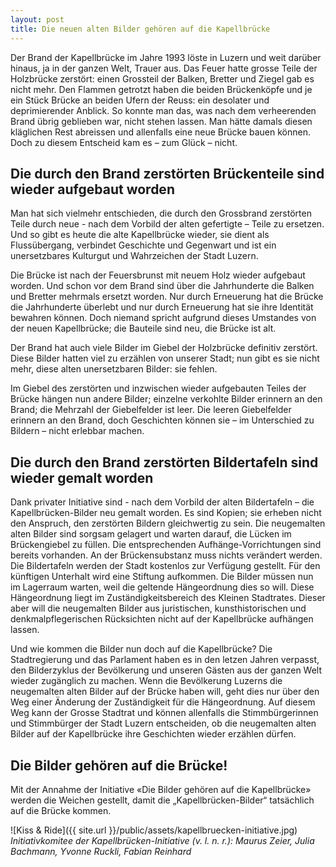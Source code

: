 ```yaml
---
layout: post
title: Die neuen alten Bilder gehören auf die Kapellbrücke
---
```


Der Brand der Kapellbrücke im Jahre 1993 löste in Luzern und weit darüber hinaus, ja in der ganzen Welt, Trauer aus. Das Feuer hatte grosse Teile der Holzbrücke zerstört: einen Grossteil der Balken, Bretter und Ziegel gab es nicht mehr. Den Flammen getrotzt haben die beiden Brückenköpfe und je ein Stück Brücke an beiden Ufern der Reuss: ein desolater und deprimierender Anblick. So konnte man das, was nach dem verheerenden Brand übrig geblieben war, nicht stehen lassen. Man hätte damals diesen kläglichen Rest abreissen und allenfalls eine neue Brücke bauen können. Doch zu diesem Entscheid kam es – zum Glück – nicht.

## Die durch den Brand zerstörten Brückenteile sind wieder aufgebaut worden
Man hat sich vielmehr entschieden, die durch den Grossbrand zerstörten Teile durch neue - nach dem Vorbild der alten gefertigte – Teile zu ersetzen. Und so gibt es heute die alte Kapellbrücke wieder, sie dient als Flussübergang, verbindet Geschichte und Gegenwart und ist ein unersetzbares Kulturgut und Wahrzeichen der Stadt Luzern.

Die Brücke ist nach der Feuersbrunst mit neuem Holz wieder aufgebaut worden. Und schon vor dem Brand sind über die Jahrhunderte die Balken und Bretter mehrmals ersetzt worden. Nur durch Erneuerung hat die Brücke die Jahrhunderte überlebt und nur durch Erneuerung hat sie ihre Identität bewahren können. Doch niemand spricht aufgrund dieses Umstandes von der neuen Kapellbrücke; die Bauteile sind neu, die Brücke ist alt.

Der Brand hat auch viele Bilder im Giebel der Holzbrücke definitiv zerstört. Diese Bilder hatten viel zu erzählen von unserer Stadt; nun gibt es sie nicht mehr, diese alten unersetzbaren Bilder: sie fehlen.

Im Giebel des zerstörten und inzwischen wieder aufgebauten Teiles der Brücke hängen nun andere Bilder; einzelne verkohlte Bilder erinnern an den Brand; die Mehrzahl der Giebelfelder ist leer. Die leeren Giebelfelder erinnern an den Brand, doch Geschichten können sie – im Unterschied zu Bildern – nicht erlebbar machen.

## Die durch den Brand zerstörten Bildertafeln sind wieder gemalt worden
Dank privater Initiative sind - nach dem Vorbild der alten Bildertafeln – die Kapellbrücken-Bilder neu gemalt worden. Es sind Kopien; sie erheben nicht den Anspruch, den zerstörten Bildern gleichwertig zu sein. Die neugemalten alten Bilder sind sorgsam gelagert und warten darauf, die Lücken im Brückengiebel zu füllen. Die entsprechenden Aufhänge-Vorrichtungen sind bereits vorhanden. An der Brückensubstanz muss nichts verändert werden. Die Bildertafeln werden der Stadt kostenlos zur Verfügung gestellt. Für den künftigen Unterhalt wird eine Stiftung aufkommen. Die Bilder müssen nun im Lagerraum warten, weil die geltende Hängeordnung dies so will. Diese Hängeordnung liegt im Zuständigkeitsbereich des Kleinen Stadtrates. Dieser aber will die neugemalten Bilder aus juristischen, kunsthistorischen und denkmalpflegerischen Rücksichten nicht auf der Kapellbrücke aufhängen lassen.

Und wie kommen die Bilder nun doch auf die Kapellbrücke?
Die Stadtregierung und das Parlament haben es in den letzen Jahren verpasst, den Bilderzyklus der Bevölkerung und unseren Gästen aus der ganzen Welt wieder zugänglich zu machen. Wenn die Bevölkerung Luzerns die neugemalten alten Bilder auf der Brücke haben will, geht dies nur über den Weg einer Änderung der Zuständigkeit für die Hängeordnung. Auf diesem Weg kann der Grosse Stadtrat und können allenfalls die Stimmbürgerinnen und Stimmbürger der Stadt Luzern entscheiden, ob die neugemalten alten Bilder auf der Kapellbrücke ihre Geschichten wieder erzählen dürfen.

## Die Bilder gehören auf die Brücke!
Mit der Annahme der Initiative «Die Bilder gehören auf die Kapellbrücke» werden die Weichen gestellt, damit die „Kapellbrücken-Bilder“ tatsächlich auf die Brücke kommen.

![Kiss & Ride]({{ site.url }}/public/assets/kapellbruecken-initiative.jpg)
*Initiativkomitee der Kapellbrücken-Initiative (v. l. n. r.): Maurus Zeier, Julia Bachmann, Yvonne Ruckli, Fabian Reinhard*

